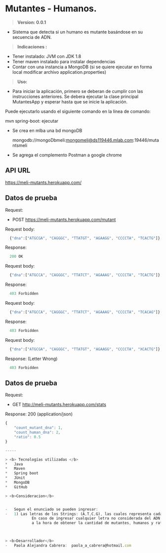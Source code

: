 # Mutantes - Humanos.
> <b>Version: 0.0.1</b>

-   Sistema que detecta si un humano es mutante basándose en su secuencia de ADN.

> <b>Indicaciones :</b>

-   Tener instalado: JVM con JDK 1.8
-	Tener maven instalado para instalar dependencias
-   Contar con una instancia a MongoDB (si se quiere ejecutar en forma local modificar archivo application.properties)
 
> <b>Uso:</b>

-   Para iniciar la aplicación, primero se deberan de cumplir con las instrucciones anteriores. 
	Se debera ejecutar la clase principal MutantesApp  y esperar hasta que se inicie la aplicación.

Puede ejecutarlo usando el siguiente comando en la línea de comando:

mvn spring-boot: ejecutar


-   Se crea en mlba una bd mongoDB 

    mongodb://mongoDbmeli:mongomeli@ds119446.mlab.com:19446/mutantsmeli
    
-   Se agrega el complemento Postman a google chrome

        

## API URL

https://meli-mutants.herokuapp.com/


## Datos de prueba

Request: 
- POST https://meli-mutants.herokuapp.com/mutant

Request body:

```javascript
  {"dna":["ATGCGA", "CAGGGC", "TTATGT", "AGAAGG", "CCCCTA", "TCACTG"]}
```

Response:

```javascript
  200 OK
```
Request body:

```javascript
  {"dna":["ATGCCA", "CAGGGC", "TTATCT", "AGAAAG", "CCCCTA", "TCACTG"]}
```

Response:

```javascript
  403 Forbidden
```
Request body:

```javascript
  {"dna":["ATGCCA", "CAGGGC", "TTATCT", "AGAAAG", "CCCCTA", "TCACAG"]}
```

Response:

```javascript
  403 Forbidden
```

Request body:

```javascript
  {"dna":["ATGCGA", "CAGGGC", "TTATGT", "AGAAGG", "CCCCTA", "XCACTG"]}
```

Response: (Letter Wrong)

```javascript
  403 Forbidden
```

## Datos de prueba 

Request: 
- GET http://meli-mutants.herokuapp.com/stats

Response: 200 (application/json)

```javascript
{
    "count_mutant_dna": 1,
    "count_human_dna": 2,
    "ratio": 0.5
}

-----

> <b> Tecnologías utilizadas </b>
*   Java
*   Maven
*   Spring boot
*   JUnit
*   MongoDB
*   GitHub

> <b>Consideracion</b>


-   Segun el enunciado se pueden ingresar:  
-   1) Las letras de los Strings: (A,T,C,G), las cuales representa cada base nitrogenada del ADN.	
			En caso de ingresar cualquier letra no considerada del ADN se envia un HTTP 403 - Forbidden y este no es tenido en cuenta
			a la hora de obtener la cantidad de mutantes, humanos y ratio.


   
> <b>Desarrollador</b>
-   Paola Alejandra Cabrera:  paola_a_cabrera@hotmail.com
    

						 					


